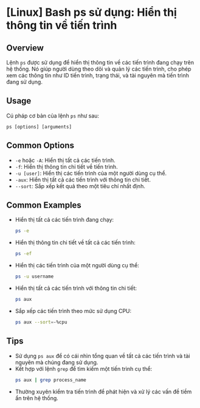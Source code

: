 # [Linux] Bash ps sử dụng: Hiển thị thông tin về tiến trình

## Overview
Lệnh `ps` được sử dụng để hiển thị thông tin về các tiến trình đang chạy trên hệ thống. Nó giúp người dùng theo dõi và quản lý các tiến trình, cho phép xem các thông tin như ID tiến trình, trạng thái, và tài nguyên mà tiến trình đang sử dụng.

## Usage
Cú pháp cơ bản của lệnh `ps` như sau:
```
ps [options] [arguments]
```

## Common Options
- `-e` hoặc `-A`: Hiển thị tất cả các tiến trình.
- `-f`: Hiển thị thông tin chi tiết về tiến trình.
- `-u [user]`: Hiển thị các tiến trình của một người dùng cụ thể.
- `-aux`: Hiển thị tất cả các tiến trình với thông tin chi tiết.
- `--sort`: Sắp xếp kết quả theo một tiêu chí nhất định.

## Common Examples
- Hiển thị tất cả các tiến trình đang chạy:
  ```bash
  ps -e
  ```

- Hiển thị thông tin chi tiết về tất cả các tiến trình:
  ```bash
  ps -ef
  ```

- Hiển thị các tiến trình của một người dùng cụ thể:
  ```bash
  ps -u username
  ```

- Hiển thị tất cả các tiến trình với thông tin chi tiết:
  ```bash
  ps aux
  ```

- Sắp xếp các tiến trình theo mức sử dụng CPU:
  ```bash
  ps aux --sort=-%cpu
  ```

## Tips
- Sử dụng `ps aux` để có cái nhìn tổng quan về tất cả các tiến trình và tài nguyên mà chúng đang sử dụng.
- Kết hợp với lệnh `grep` để tìm kiếm một tiến trình cụ thể:
  ```bash
  ps aux | grep process_name
  ```
- Thường xuyên kiểm tra tiến trình để phát hiện và xử lý các vấn đề tiềm ẩn trên hệ thống.